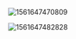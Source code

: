 ![1561647470809](C:\Users\hp\AppData\Roaming\Typora\typora-user-images\1561647470809.png)

![1561647482828](C:\Users\hp\AppData\Roaming\Typora\typora-user-images\1561647482828.png)



